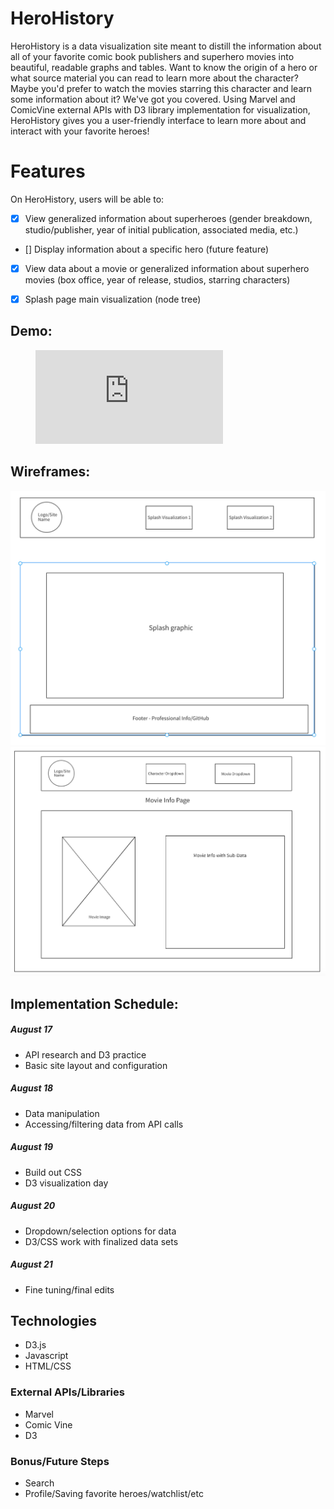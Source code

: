 # HeroHistory

HeroHistory is a data visualization site meant to distill the information about all of your favorite comic book publishers and superhero movies into beautiful, readable graphs and tables. Want to know the origin of a hero or what source material you can read to learn more about the character? Maybe you'd prefer to watch the movies starring this character and learn some information about it? We've got you covered. Using Marvel and ComicVine external APIs with D3 library implementation for visualization, HeroHistory gives you a user-friendly interface to learn more about and interact with your favorite heroes!

# Features

On HeroHistory, users will be able to:

- [x] View generalized information about superheroes (gender breakdown, studio/publisher, year of initial publication, associated media, etc.)

- [] Display information about a specific hero (future feature)

- [x] View data about a movie or generalized information about superhero movies (box office, year of release, studios, starring characters)

- [x] Splash page main visualization (node tree) 

## Demo:
<figure class="video_container">
  <iframe src="https://www.youtube.com/embed/enMumwvLAug" frameborder="0" allowfullscreen="true"> </iframe>
</figure>

## Wireframes:

![Splash Page](https://github.com/cschreger/HeroHistory/blob/master/images/splash_page.png)
![Movie/Character Page](https://github.com/cschreger/HeroHistory/blob/master/images/movie_page.png)

## Implementation Schedule:

##### August 17
* API research and D3 practice
* Basic site layout and configuration

##### August 18
* Data manipulation
* Accessing/filtering data from API calls

##### August 19
* Build out CSS
* D3 visualization day

##### August 20 
* Dropdown/selection options for data
* D3/CSS work with finalized data sets

##### August 21
* Fine tuning/final edits


## Technologies

* D3.js
* Javascript
* HTML/CSS

### External APIs/Libraries

* Marvel
* Comic Vine
* D3

### Bonus/Future Steps

* Search
* Profile/Saving favorite heroes/watchlist/etc
